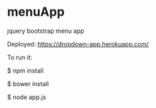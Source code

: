 # menuApp
jquery bootstrap menu app

Deployed: https://dropdown-app.herokuapp.com/

To run it:

$ npm install

$ bower install

$ node app.js

